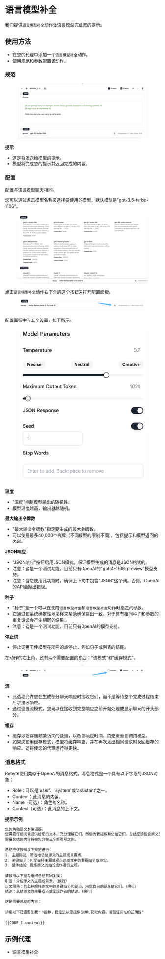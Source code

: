 # 语言模型补全

我们提供`语言模型补全`动作让语言模型完成您的提示。

## 使用方法

* 在您的代理中添加一个`语言模型补全`动作。
* 使用规范和参数配置该动作。

### 规范

<figure><img src="../../../../images/completion.png" alt=""><figcaption></figcaption></figure>

**提示**

* 这是将发送给模型的提示。
* 模型将完成您的提示并返回完成的内容。

### 配置

配置与[语言模型聊天](language-model-chat.md)相同。

您可以通过点击模型名称来选择要使用的模型，默认模型是"gpt-3.5-turbo-1106"。

<figure><img src="../../../../images/chat-models.png" alt=""><figcaption></figcaption></figure>

&#x20;

点击`语言模型补全`动作右下角的这个按钮来打开配置面板。

<figure><img src="../../../../images/chat-config-button.jpg" alt=""><figcaption></figcaption></figure>

&#x20;

配置面板中有五个设置，如下所示。

<figure><img src="../../../../images/chat-config-2.png" alt=""><figcaption></figcaption></figure>

**温度**

* "温度"控制模型输出的随机性。
* 模型温度越高，输出就越随机。

**最大输出令牌数**

* "最大输出令牌数"指定要生成的最大令牌数。
* 可以使用最多40,000个令牌（不同模型的限制不同），包括提示和模型返回的内容。

**JSON响应**

* "JSON响应"按钮启用JSON模式，保证模型生成的消息是JSON格式的。
* 注意：这是一个测试功能，目前只有OpenAI的"gpt-4-1106-preview"模型支持。
* 注意：当您使用此功能时，确保上下文中包含"JSON"这个词。否则，OpenAI的API会抛出错误。

**种子**

* "种子"是一个可以在使用`语言模型补全`和`语言模型补全`动作时指定的参数。
* 它通过使系统确定性地采样来帮助确保输出一致，对于具有相同种子和参数的重复请求会产生相同的结果。
* 注意：这是一个测试功能，目前只有OpenAI的模型支持。

**停止词**

* 停止词用于使模型在所需的点停止，例如句子或列表的结尾。

在动作的右上角，还有两个需要配置的东西："流模式"和"缓存模式"。

<figure><img src="../../../../images/stream-and-cache.jpg" alt=""><figcaption></figcaption></figure>

**流**

* 此选项允许您在生成部分聊天响应时接收它们，而不是等待整个完成过程结束后才接收响应。
* 通过设置流模式，您可以在接收到完整响应之前开始处理或显示聊天的开头部分。

**缓存**

* 缓存涉及存储频繁访问的数据，以改善响应时间，而无需重复调用模型。
* 如果您使用缓存模式，模型将缓存响应，并在再次发出相同请求时返回缓存的响应。这将使您的代理运行得更快。

### 消息格式

Rebyte使用类似于OpenAI的消息格式。消息格式是一个具有以下字段的JSON对象：

* Role：可以是'user'、'system'或'assistant'之一。
* Content：此消息的内容。
* Name（可选）：角色的名称。
* Context（可选）：此消息的上下文。

&#x20;

**提示示例**

```xml
您的角色是文本编辑器。
您需要仔细阅读提供给您的文本，充分理解它们，然后为我提炼和总结它们。总结应该包含原文的主题和基本细节。它应该简洁并用您自己的话表达。
需要总结的内容将被包含在三个单引号之间。

总结应该按照以下规定进行：
1. 主题陈述：简洁地总结原文的主题或关键点。
2. 关键细节：列举支持主题或观点的原文中的重要细节或事实。
3. 整体结论：提炼原文的结论或作者的立场。

请按照以下结构组织总结并回复我：
引言：介绍原文的主题或背景。（换行）
正文段落：列出并解释原文中的关键细节和论点，用您自己的话总结它们。（换行）
结论：总结原文的主要观点或呈现作者的结论。（换行）

这是需要总结的内容：

请用以下短语回复我："抱歉，我无法从您提供的URL获取内容。请验证网址的正确性"

{{CODE_1.content}}
```

## 示例代理

* [语言模型补全](https://rebyte.ai/p/21b2295005587a5375d8/callable/719d2f31bf9fe977f699/editor)
